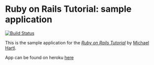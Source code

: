 # Ruby on Rails Tutorial: sample application

[![Build Status](https://travis-ci.org/jparmenter/sample_app.svg?branch=master)](https://travis-ci.org/jparmenter/sample_app)

This is the sample application for
the [*Ruby on Rails Tutorial*](http://railstutorial.org/)
by [Michael Hartl](http://michaelhartl.com/).

App can be found on heroku [here](https://salty-garden-6583.herokuapp.com/)
